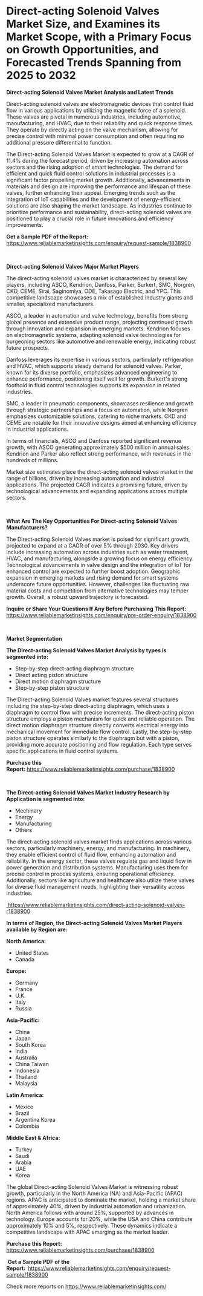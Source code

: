 <p><h1>Direct-acting Solenoid Valves Market Size, and Examines its Market Scope, with a Primary Focus on Growth Opportunities, and Forecasted Trends Spanning from 2025 to 2032</h1></p><p><strong>Direct-acting Solenoid Valves Market Analysis and Latest Trends</strong></p>
<p><p>Direct-acting solenoid valves are electromagnetic devices that control fluid flow in various applications by utilizing the magnetic force of a solenoid. These valves are pivotal in numerous industries, including automotive, manufacturing, and HVAC, due to their reliability and quick response times. They operate by directly acting on the valve mechanism, allowing for precise control with minimal power consumption and often requiring no additional pressure differential to function.</p><p>The Direct-acting Solenoid Valves Market is expected to grow at a CAGR of 11.4% during the forecast period, driven by increasing automation across sectors and the rising adoption of smart technologies. The demand for efficient and quick fluid control solutions in industrial processes is a significant factor propelling market growth. Additionally, advancements in materials and design are improving the performance and lifespan of these valves, further enhancing their appeal. Emerging trends such as the integration of IoT capabilities and the development of energy-efficient solutions are also shaping the market landscape. As industries continue to prioritize performance and sustainability, direct-acting solenoid valves are positioned to play a crucial role in future innovations and efficiency improvements.</p></p>
<p><strong>Get a Sample PDF of the Report:&nbsp;</strong> <a href="https://www.reliablemarketinsights.com/enquiry/request-sample/1838900?utm_campaign=2650&utm_medium=2&utm_source=Github&utm_content=ia&utm_term=28022025&utm_id=direct-acting-solenoid-valves">https://www.reliablemarketinsights.com/enquiry/request-sample/1838900</a></p>
<p>&nbsp;</p>
<p><strong>Direct-acting Solenoid Valves Major Market Players</strong></p>
<p><p>The direct-acting solenoid valves market is characterized by several key players, including ASCO, Kendrion, Danfoss, Parker, Burkert, SMC, Norgren, CKD, CEME, Sirai, Saginomiya, ODE, Takasago Electric, and YPC. This competitive landscape showcases a mix of established industry giants and smaller, specialized manufacturers. </p><p>ASCO, a leader in automation and valve technology, benefits from strong global presence and extensive product range, projecting continued growth through innovation and expansion in emerging markets. Kendrion focuses on electromagnetic systems, adapting solenoid valve technologies for burgeoning sectors like automotive and renewable energy, indicating robust future prospects.</p><p>Danfoss leverages its expertise in various sectors, particularly refrigeration and HVAC, which supports steady demand for solenoid valves. Parker, known for its diverse portfolio, emphasizes advanced engineering to enhance performance, positioning itself well for growth. Burkert's strong foothold in fluid control technologies supports its expansion in related industries.</p><p>SMC, a leader in pneumatic components, showcases resilience and growth through strategic partnerships and a focus on automation, while Norgren emphasizes customizable solutions, catering to niche markets. CKD and CEME are notable for their innovative designs aimed at enhancing efficiency in industrial applications.</p><p>In terms of financials, ASCO and Danfoss reported significant revenue growth, with ASCO generating approximately $500 million in annual sales. Kendrion and Parker also reflect strong performance, with revenues in the hundreds of millions.</p><p>Market size estimates place the direct-acting solenoid valves market in the range of billions, driven by increasing automation and industrial applications. The projected CAGR indicates a promising future, driven by technological advancements and expanding applications across multiple sectors.</p></p>
<p>&nbsp;</p>
<p><strong>What Are The Key Opportunities For Direct-acting Solenoid Valves Manufacturers?</strong></p>
<p><p>The Direct-acting Solenoid Valves market is poised for significant growth, projected to expand at a CAGR of over 5% through 2030. Key drivers include increasing automation across industries such as water treatment, HVAC, and manufacturing, alongside a growing focus on energy efficiency. Technological advancements in valve design and the integration of IoT for enhanced control are expected to further boost adoption. Geographic expansion in emerging markets and rising demand for smart systems underscore future opportunities. However, challenges like fluctuating raw material costs and competition from alternative technologies may temper growth. Overall, a robust upward trajectory is forecasted.</p></p>
<p><strong>Inquire or Share Your Questions If Any Before Purchasing This Report:</strong> <a href="https://www.reliablemarketinsights.com/enquiry/pre-order-enquiry/1838900?utm_campaign=2650&utm_medium=2&utm_source=Github&utm_content=ia&utm_term=28022025&utm_id=direct-acting-solenoid-valves">https://www.reliablemarketinsights.com/enquiry/pre-order-enquiry/1838900</a></p>
<p>&nbsp;</p>
<p><strong>Market Segmentation</strong></p>
<p><strong>The Direct-acting Solenoid Valves Market Analysis by types is segmented into:</strong></p>
<p><ul><li>Step-by-step direct-acting diaphragm structure</li><li>Direct acting piston structure</li><li>Direct motion diaphragm structure</li><li>Step-by-step piston structure</li></ul></p>
<p><p>The Direct-acting Solenoid Valves market features several structures including the step-by-step direct-acting diaphragm, which uses a diaphragm to control flow with precise increments. The direct-acting piston structure employs a piston mechanism for quick and reliable operation. The direct motion diaphragm structure directly converts electrical energy into mechanical movement for immediate flow control. Lastly, the step-by-step piston structure operates similarly to the diaphragm but with a piston, providing more accurate positioning and flow regulation. Each type serves specific applications in fluid control systems.</p></p>
<p><strong>Purchase this Report:&nbsp;</strong><a href="https://www.reliablemarketinsights.com/purchase/1838900?utm_campaign=2650&utm_medium=2&utm_source=Github&utm_content=ia&utm_term=28022025&utm_id=direct-acting-solenoid-valves">https://www.reliablemarketinsights.com/purchase/1838900</a></p>
<p>&nbsp;</p>
<p><strong>The Direct-acting Solenoid Valves Market Industry Research by Application is segmented into:</strong></p>
<p><ul><li>Mechinary</li><li>Energy</li><li>Manufacturing</li><li>Others</li></ul></p>
<p><p>The direct-acting solenoid valves market finds applications across various sectors, particularly machinery, energy, and manufacturing. In machinery, they enable efficient control of fluid flow, enhancing automation and reliability. In the energy sector, these valves regulate gas and liquid flow in power generation and distribution systems. Manufacturing uses them for precise control in process systems, ensuring operational efficiency. Additionally, sectors like agriculture and healthcare also utilize these valves for diverse fluid management needs, highlighting their versatility across industries.</p></p>
<p><a href="https://www.reliablemarketinsights.com/direct-acting-solenoid-valves-r1838900?utm_campaign=2650&utm_medium=2&utm_source=Github&utm_content=ia&utm_term=28022025&utm_id=direct-acting-solenoid-valves">&nbsp;https://www.reliablemarketinsights.com/direct-acting-solenoid-valves-r1838900</a></p>
<p><strong>In terms of Region, the Direct-acting Solenoid Valves Market Players available by Region are:</strong></p>
<p>
    <p> <strong> North America: </strong>
        <ul>
            <li>United States</li>
            <li>Canada</li>
        </ul>
        </p> 
    <p> <strong> Europe: </strong>
        <ul>
            <li>Germany</li>
            <li>France</li>
            <li>U.K.</li>
            <li>Italy</li>
            <li>Russia</li>
        </ul>
        </p> 
    <p> <strong> Asia-Pacific: </strong>
        <ul>
            <li>China</li>
            <li>Japan</li>
            <li>South Korea</li>
            <li>India</li>
            <li>Australia</li>
            <li>China Taiwan</li>
            <li>Indonesia</li>
            <li>Thailand</li>
            <li>Malaysia</li>
        </ul>
        </p> 
    <p> <strong> Latin America: </strong>
        <ul>
            <li>Mexico</li>
            <li>Brazil</li>
            <li>Argentina Korea</li>
            <li>Colombia</li>
        </ul>
        </p> 
    <p> <strong> Middle East & Africa: </strong>
        <ul>
            <li>Turkey</li>
            <li>Saudi</li>
            <li>Arabia</li>
            <li>UAE</li>
            <li>Korea</li>
        </ul>
    </p>
    </p>
<p><p>The global Direct-acting Solenoid Valves Market is witnessing robust growth, particularly in the North America (NA) and Asia-Pacific (APAC) regions. APAC is anticipated to dominate the market, holding a market share of approximately 40%, driven by industrial automation and urbanization. North America follows with around 25%, supported by advances in technology. Europe accounts for 20%, while the USA and China contribute approximately 10% and 5%, respectively. These dynamics indicate a competitive landscape with APAC emerging as the market leader.</p></p>
<p><strong>Purchase this Report: </strong><a href="https://www.reliablemarketinsights.com/purchase/1838900?utm_campaign=2650&utm_medium=2&utm_source=Github&utm_content=ia&utm_term=28022025&utm_id=direct-acting-solenoid-valves">https://www.reliablemarketinsights.com/purchase/1838900</a></p>
<p>&nbsp;<strong>Get a Sample PDF of the Report:&nbsp;&nbsp;</strong><a href="https://www.reliablemarketinsights.com/enquiry/request-sample/1838900?utm_campaign=2650&utm_medium=2&utm_source=Github&utm_content=ia&utm_term=28022025&utm_id=direct-acting-solenoid-valves">https://www.reliablemarketinsights.com/enquiry/request-sample/1838900</a></p>
<p><strong></strong></p>
<p>Check more reports on <a href="https://www.reliablemarketinsights.com/?utm_campaign=2650&utm_medium=2&utm_source=Github&utm_content=ia&utm_term=28022025&utm_id=direct-acting-solenoid-valves">https://www.reliablemarketinsights.com/</a></p>